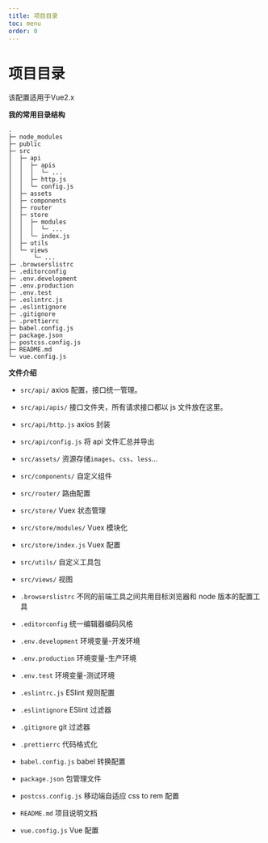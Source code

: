 ```yaml
---
title: 项目目录
toc: menu
order: 0
---
```


<BackTop></BackTop>

# 项目目录

<Alert type="info">
  该配置适用于Vue2.x
</Alert>

**我的常用目录结构**

```text
.
├─ node_modules
├─ public
├─ src
│  ├─ api
│  │  ├─ apis
│  │  │  └─ ...
│  │  ├─ http.js
│  │  └─ config.js
│  ├─ assets
│  ├─ components
│  ├─ router
│  ├─ store
│  │  ├─ modules
│  │  │  └─ ...
│  │  └─ index.js
│  ├─ utils
│  └─ views
│      └─ ...
├─ .browserslistrc
├─ .editorconfig
├─ .env.development
├─ .env.production
├─ .env.test
├─ .eslintrc.js
├─ .eslintignore
├─ .gitignore
├─ .prettierrc
├─ babel.config.js
├─ package.json
├─ postcss.config.js
├─ README.md
└─ vue.config.js
```

**文件介绍**

- `src/api/` axios 配置，接口统一管理。

- `src/api/apis/` 接口文件夹，所有请求接口都以 js 文件放在这里。

- `src/api/http.js` axios 封装

- `src/api/config.js` 将 api 文件汇总并导出

- `src/assets/` 资源存储`images`、`css`、`less`...

- `src/components/` 自定义组件

- `src/router/` 路由配置

- `src/store/` Vuex 状态管理

- `src/store/modules/` Vuex 模块化

- `src/store/index.js` Vuex 配置

- `src/utils/` 自定义工具包

- `src/views/` 视图

- `.browserslistrc` 不同的前端工具之间共用目标浏览器和 node 版本的配置工具

- `.editorconfig` 统一编辑器编码风格

- `.env.development` 环境变量-开发环境

- `.env.production` 环境变量-生产环境

- `.env.test` 环境变量-测试环境

- `.eslintrc.js` ESlint 规则配置

- `.eslintignore` ESlint 过滤器

- `.gitignore` git 过滤器

- `.prettierrc` 代码格式化

- `babel.config.js` babel 转换配置

- `package.json` 包管理文件

- `postcss.config.js` 移动端自适应 css to rem 配置

- `README.md` 项目说明文档

- `vue.config.js` Vue 配置
